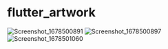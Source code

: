 # flutter_artwork

![Screenshot_1678500891](https://user-images.githubusercontent.com/120574274/224460354-53f66967-428c-499b-a9ca-f7ab795e2e4c.png)
![Screenshot_1678500897](https://user-images.githubusercontent.com/120574274/224460357-bf72d05b-cbbe-48d7-a6fe-62fbd1ca5c8f.png)
![Screenshot_1678501060](https://user-images.githubusercontent.com/120574274/224460360-5e9ec009-0324-4a11-a103-9a36831099fe.png)
